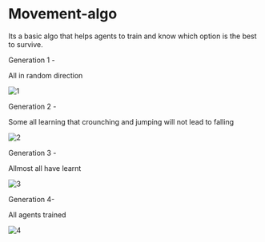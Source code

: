 # Movement-algo

Its a basic algo that helps agents to train and know which option is the best to survive.

Generation 1 -

All in random direction

![1](https://user-images.githubusercontent.com/43724427/87231668-b7113f80-c3d6-11ea-9cb6-c3af4437599a.PNG)


Generation 2 -

Some all learning that crounching and jumping will not lead to falling

![2](https://user-images.githubusercontent.com/43724427/87231670-b7a9d600-c3d6-11ea-89e3-13cf302e59e9.PNG)

Generation 3 -

Allmost all have learnt

![3](https://user-images.githubusercontent.com/43724427/87231665-b5477c00-c3d6-11ea-9f02-992d8d6d6180.PNG)



Generation 4-

All agents trained

![4](https://user-images.githubusercontent.com/43724427/87231749-7534c900-c3d7-11ea-8c38-803a30c50cbf.PNG)

